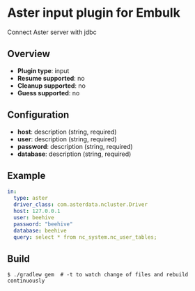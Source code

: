# Aster input plugin for Embulk

Connect Aster server with jdbc

## Overview

* **Plugin type**: input
* **Resume supported**: no
* **Cleanup supported**: no
* **Guess supported**: no

## Configuration

- **host**: description (string, required)
- **user**: description (string, required)
- **password**: description (string, required)
- **database**: description (string, required)

## Example

```yaml
in:
  type: aster
  driver_class: com.asterdata.ncluster.Driver
  host: 127.0.0.1
  user: beehive
  password: "beehive"
  database: beehive
  query: select * from nc_system.nc_user_tables;
```


## Build

```
$ ./gradlew gem  # -t to watch change of files and rebuild continuously
```
